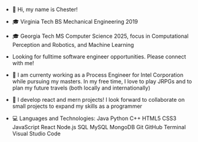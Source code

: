 - 👋 Hi, my name is Chester!
- 🎓 Virginia Tech BS Mechanical Engineering 2019
- 🎓 Georgia Tech MS Computer Science 2025, focus in Computational Perception and Robotics, and Machine Learning
- Looking for fulltime software engineer opportunities. Please connect with me!  


- 🌱 I am currenty working as a Process Engineer for Intel Corporation while pursuing my masters. In my free time, I love to play JRPGs and to plan my future travels (both locally and internationally)
- 💞️ I develop react and mern projects! I look forward to collaborate on small projects to expand my skills as a programmer


- 💻 Languages and Technologies: Java Python C++ HTML5 CSS3 JavaScript React Node.js SQL MySQL MongoDB Git GitHub Terminal Visual Studio Code



